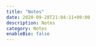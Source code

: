 ```yaml
---
title: "Notes"
date: 2020-09-28T21:04:11+09:00
description: Notes
category: Notes
enableBio: false
---
```

